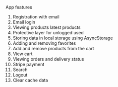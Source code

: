 App features
1. Registration with email
2.  Email login 
3. Viewing products latest products
4. Protective layer for unlogged used
5. Storing data in local storage using AsyncStorage
6. Adding and removing favorites 
7. Add and remove products from the cart
8. View cart
9. Viewing orders and delivery status
10. Stripe payment 
11. Search 
12. Logout 
13. Clear cache data 
